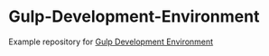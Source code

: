 # Gulp-Development-Environment
Example repository for [Gulp Development Environment](http://seattleladiesjs.github.io/automated-development-environment/)
